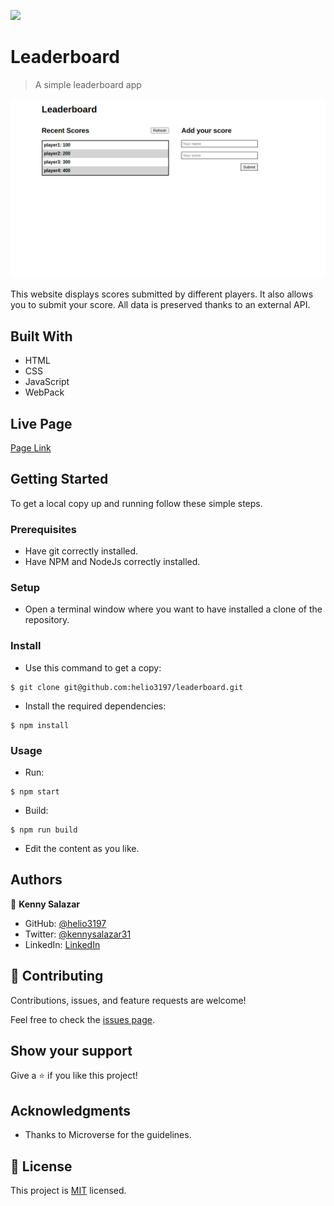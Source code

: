 ![](https://img.shields.io/badge/Microverse-blueviolet)

# Leaderboard

> A simple leaderboard app

![screenshot](./screenshot.png)

This website displays scores submitted by different players. It also allows you to submit your score. All data is preserved thanks to an external API.

## Built With

- HTML
- CSS
- JavaScript
- WebPack

## Live Page

[Page Link](https://helio3197.github.io/leaderboard/dist/)


## Getting Started

To get a local copy up and running follow these simple steps.

### Prerequisites

- Have git correctly installed.
- Have NPM and NodeJs correctly installed.

### Setup

- Open a terminal window where you want to have installed a clone of the repository.

### Install

- Use this command to get a copy:
```
$ git clone git@github.com:helio3197/leaderboard.git
```
- Install the required dependencies:
```
$ npm install
```
### Usage

- Run:
```
$ npm start
```
- Build:
```
$ npm run build
```
- Edit the content as you like.


## Authors

👤 **Kenny Salazar**

- GitHub: [@helio3197](https://github.com/helio3197)
- Twitter: [@kennysalazar31](https://twitter.com/kennysalazar31)
- LinkedIn: [LinkedIn](https://linkedin.com/in/kenny-salazar-1a1687110)


## 🤝 Contributing

Contributions, issues, and feature requests are welcome!

Feel free to check the [issues page](../../issues/).

## Show your support

Give a ⭐️ if you like this project!

## Acknowledgments

- Thanks to Microverse for the guidelines.


## 📝 License

This project is [MIT](./MIT.md) licensed.
